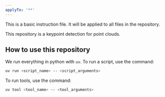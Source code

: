 ```yaml
---
applyTo: '**'
---
```

This is a basic instruction file. It will be applied to all files in the repository.

This repository is a keypoint detection for point clouds.

## How to use this repository

We run everything in python with `uv`.
To run a script, use the command:

```bash
uv run <script_name> -- <script_arguments>
```

To run tools, use the command:

```bash
uv tool <tool_name> -- <tool_arguments>
```
